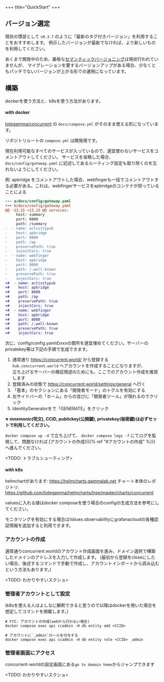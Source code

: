 +++
title="QuickStart"
+++

## バージョン選定

現状の慣習として `v0.3.7` のように「最新のタグ付きバージョン」を利用することをおすすめします。
例示したバージョンが最新でなければ、より新しいものを利用してください。

あくまで開発中のため、厳格な[セマンティックバージョニング](https://semver.org/)は現状行われていませんが、
マイグレーションを要するバージョンアップがある場合、少なくともパッチでないバージョンが上がる形での運用になっています。

## 構築

dockerを使う方法と、k8sを使う方法があります。

#### with docker

[totegamma/concurrent](https://github.com/totegamma/concurrent) の `docs/compose.yml` がそのまま使える形になっています。


リポジトリルートの `compose.yml` は開発用です。

現在利用可能なすべてのサービスが入っているので、適宜使わないサービスをコメントアウトしてください。
サービスを省略した場合、`docs/config/gateway.yaml` に記述してあるルーティング設定も取り除くのを忘れないようにしてください。

例: apbridge をコメントアウトした場合、webfingerも一括でコメントアウトする必要がある。これは、webfingerサービスをapbridgeのコンテナが担っていることによる
```diff
--- a/docs/config/gateway.yaml
+++ b/docs/config/gateway.yaml
@@ -13,15 +13,15 @@ services:
     host: summary
     port: 8080
     path: /summary
-  - name: activitypub
-    host: apbridge
-    port: 8000
-    path: /ap
-    preservePath: true
-    injectCors: true
-  - name: webfinger
-    host: apbridge
-    port: 8000
-    path: /.well-known
-    preservePath: true
-    injectCors: true
+#  - name: activitypub
+#    host: apbridge
+#    port: 8000
+#    path: /ap
+#    preservePath: true
+#    injectCors: true
+#  - name: webfinger
+#    host: apbridge
+#    port: 8000
+#    path: /.well-known
+#    preservePath: true
+#    injectCors: true
```

次に、config/config.yamlのxxxの箇所を適宜埋めてください。サーバーのprivatekey等は下記の手順で生成できます。

1. 通常通り https://concurrent.world/ から登録する  
  `hub.conccurrent.world` へアカウントを作成することになりますが、  
  立ち上げるサーバーの検証用途のためにも、ここでのアカウント作成を推奨します
1. 登録済みの状態で https://concurrent.world/settings/general へ行く
1. 「基本」のセクションにある「開発者モード」のトグルを有効にする
1. 左サイドバーの「ホーム」からの並びに「開発者ツール」が現れるのでクリック
1. IdentityGeneratorをで「GENERATE」をクリック

**※ mnemonic(呪文), CCID, publickey(公開鍵), privatekey(秘密鍵)は必ずセットで利用してください。**

`docker compose up -d` で立ち上げて、 `docker compose logs -f` にてログを監視して、問題なければ [アカウントの作成]({{% ref "#アカウントの作成" %}}) へ進んでください。

<TODO: トラブルシューティング>

#### with k8s
helmchartがあります: https://helmcharts.gammalab.net
チャート本体のレポジトリ: https://github.com/totegamma/helmcharts/tree/master/charts/concurrent

valuesに入れる値はdocker composeを使う場合のconfigの生成方法を参考にしてください。

モニタリングを有効にする場合はValues.observabilityにgrafanacloudの各種認証情報を追加すると利用できます。

### アカウントの作成
通常通りconcurrent.worldのアカウント作成画面を進み、ドメイン選択で構築したドメインのアドレスを入力して作成します。
(最初から登録をcloseにしたい場合、後述するコマンドで手動で作成し、アカウントインポートから読み込むという方法もあります。)

<TODO: わかりやすいスクショ>

### 管理者アカウントとして設定
(k8sを使える人はよしなに解釈できると思うので以降はdockerを用いた場合を想定してコマンドを掲載します。)

```
# FYI: アカウントの作成(webから行わない場合)
docker compose exec api ccadmin -H db entity add <CCID>

# アカウントに`_admin`ロールを付与する
docker compose exec api ccadmin -H db entity role <CCID> _admin
```

### 管理者画面にアクセス
concurrent-worldの設定画面にある`go to domain home`からジャンプできます

<TODO: わかりやすいスクショ>
